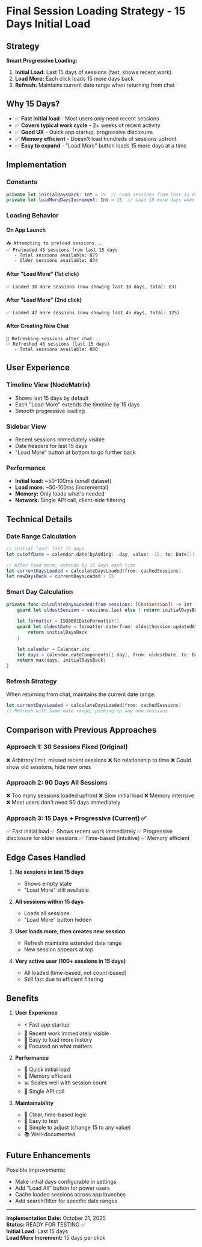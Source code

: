 # Final Session Loading Strategy - 15 Days Initial Load

## Strategy

**Smart Progressive Loading:**
1. **Initial Load:** Last 15 days of sessions (fast, shows recent work)
2. **Load More:** Each click loads 15 more days back
3. **Refresh:** Maintains current date range when returning from chat

## Why 15 Days?

- ✅ **Fast initial load** - Most users only need recent sessions
- ✅ **Covers typical work cycle** - 2+ weeks of recent activity
- ✅ **Good UX** - Quick app startup, progressive disclosure
- ✅ **Memory efficient** - Doesn't load hundreds of sessions upfront
- ✅ **Easy to expand** - "Load More" button loads 15 more days at a time

## Implementation

### Constants
```swift
private let initialDaysBack: Int = 15  // Load sessions from last 15 days initially
private let loadMoreDaysIncrement: Int = 15  // Load 15 more days when "Load More" is clicked
```

### Loading Behavior

#### On App Launch
```
📥 Attempting to preload sessions...
✅ Preloaded 45 sessions from last 15 days
   - Total sessions available: 879
   - Older sessions available: 834
```

#### After "Load More" (1st click)
```
✅ Loaded 38 more sessions (now showing last 30 days, total: 83)
```

#### After "Load More" (2nd click)
```
✅ Loaded 42 more sessions (now showing last 45 days, total: 125)
```

#### After Creating New Chat
```
🔄 Refreshing sessions after chat...
✅ Refreshed 46 sessions (last 15 days)
   - Total sessions available: 880
```

## User Experience

### Timeline View (NodeMatrix)
- Shows last 15 days by default
- Each "Load More" extends the timeline by 15 days
- Smooth progressive loading

### Sidebar View
- Recent sessions immediately visible
- Date headers for last 15 days
- "Load More" button at bottom to go further back

### Performance
- **Initial load:** ~50-100ms (small dataset)
- **Load more:** ~50-100ms (incremental)
- **Memory:** Only loads what's needed
- **Network:** Single API call, client-side filtering

## Technical Details

### Date Range Calculation
```swift
// Initial load: last 15 days
let cutoffDate = calendar.date(byAdding: .day, value: -15, to: Date())

// After load more: extends by 15 days each time
let currentDaysLoaded = calculateDaysLoaded(from: cachedSessions)
let newDaysBack = currentDaysLoaded + 15
```

### Smart Day Calculation
```swift
private func calculateDaysLoaded(from sessions: [ChatSession]) -> Int {
    guard let oldestSession = sessions.last else { return initialDaysBack }
    
    let formatter = ISO8601DateFormatter()
    guard let oldestDate = formatter.date(from: oldestSession.updatedAt) else {
        return initialDaysBack
    }
    
    let calendar = Calendar.utc
    let days = calendar.dateComponents([.day], from: oldestDate, to: Date()).day ?? initialDaysBack
    return max(days, initialDaysBack)
}
```

### Refresh Strategy
When returning from chat, maintains the current date range:
```swift
let currentDaysLoaded = calculateDaysLoaded(from: cachedSessions)
// Refresh with same date range, picking up any new sessions
```

## Comparison with Previous Approaches

### Approach 1: 30 Sessions Fixed (Original)
❌ Arbitrary limit, missed recent sessions
❌ No relationship to time
❌ Could show old sessions, hide new ones

### Approach 2: 90 Days All Sessions
❌ Too many sessions loaded upfront
❌ Slow initial load
❌ Memory intensive
❌ Most users don't need 90 days immediately

### Approach 3: 15 Days + Progressive (Current) ✅
✅ Fast initial load
✅ Shows recent work immediately
✅ Progressive disclosure for older sessions
✅ Time-based (intuitive)
✅ Memory efficient

## Edge Cases Handled

1. **No sessions in last 15 days**
   - Shows empty state
   - "Load More" still available

2. **All sessions within 15 days**
   - Loads all sessions
   - "Load More" button hidden

3. **User loads more, then creates new session**
   - Refresh maintains extended date range
   - New session appears at top

4. **Very active user (100+ sessions in 15 days)**
   - All loaded (time-based, not count-based)
   - Still fast due to efficient filtering

## Benefits

1. **User Experience**
   - ⚡ Fast app startup
   - 📱 Recent work immediately visible
   - 🔄 Easy to load more history
   - 🎯 Focused on what matters

2. **Performance**
   - 🚀 Quick initial load
   - 💾 Memory efficient
   - 📊 Scales well with session count
   - 🔌 Single API call

3. **Maintainability**
   - 📝 Clear, time-based logic
   - 🧪 Easy to test
   - 🔧 Simple to adjust (change 15 to any value)
   - 📚 Well-documented

## Future Enhancements

Possible improvements:
- Make initial days configurable in settings
- Add "Load All" button for power users
- Cache loaded sessions across app launches
- Add search/filter for specific date ranges

---

**Implementation Date:** October 21, 2025  
**Status:** READY FOR TESTING ✅  
**Initial Load:** Last 15 days  
**Load More Increment:** 15 days per click
